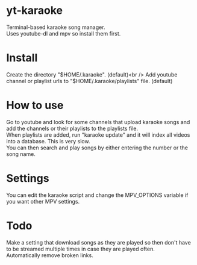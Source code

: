 # yt-karaoke
Terminal-based karaoke song manager.<br />
Uses youtube-dl and mpv so install them first.

# Install
Create the directory "$HOME/.karaoke". (default)<br />
Add youtube channel or playlist urls to "$HOME/.karaoke/playlists" file. (default)

# How to use
Go to youtube and look for some channels that upload karaoke songs and add the channels or their playlists to the playlists file.<br />
When playlists are added, run "karaoke update" and it will index all videos into a database. This is very slow.<br />
You can then search and play songs by either entering the number or the song name.

# Settings
You can edit the karaoke script and change the MPV_OPTIONS variable if you want other MPV settings.

# Todo
Make a setting that download songs as they are played so then don't have to be streamed multiple times in case they are played often.<br />
Automatically remove broken links.
